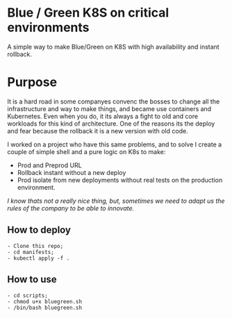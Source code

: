 # Blue / Green K8S on critical environments

A simple way to make Blue/Green on K8S with high availability and instant rollback.

# Purpose

It is a hard road in some companyes convenc the bosses to change all the infrastructure and way to make things, and became use containers and Kubernetes. Even when you do, it its always a fight to old and core workloads for this kind of architecture. One of the reasons its the deploy and fear because the rollback it is a new version with old code.

I worked on a project who have this same problems, and to solve I create a couple of simple shell and a pure logic on K8s to make:

 - Prod and Preprod URL 
 - Rollback instant without a new deploy
 - Prod isolate from new deployments without real tests on the production environment.
 
 *I know thats not a really nice thing, but, sometimes we need to adapt us the rules of the company to be able to innovate.*
 

## How to deploy
```
- Clone this repo;
- cd manifests; 
- kubectl apply -f .
```

## How to use
```
- cd scripts;
- chmod u+x bluegreen.sh
- /bin/bash bluegreen.sh
```

